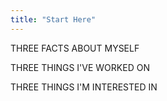 ```yaml
---
title: "Start Here"
---
```


THREE FACTS ABOUT MYSELF

THREE THINGS I'VE WORKED ON

THREE THINGS I'M INTERESTED IN

